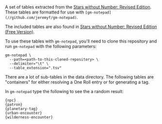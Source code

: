 A set of tables extracted from the [Stars without Number: Revised Edition](https://www.drivethrurpg.com/product/226996/Stars-Without-Number-Revised-Edition?affiliate_id=318171). These tables are formatted for use with `[gm-notepad](//github.com/jeremyf/gm-notepad)`.

The included tables are also found in [Stars without Number: Revised Edition (Free Version)](https://www.drivethrurpg.com/product/226996/Stars-Without-Number-Revised-Edition?affiliate_id=318171).

To use these tables with `gm-notepad`, you'll need to clone this repository and run `gm-notepad` with the following parameters:

```console
gm-notepad \
  --path=<path-to-this-cloned-repository> \
  --delimiter="\t" \
  --table_extension=".tsv"
```

There are a lot of sub-tables in the data directory. The following tables are "containers" for either resolving a One Roll entry or for generating a tag.

In `gm-notepad` type the following to see the a random result:

```console
{npc}
{patron}
{planetary-tag}
{urban-encounter}
{wilderness-encounter}
```
